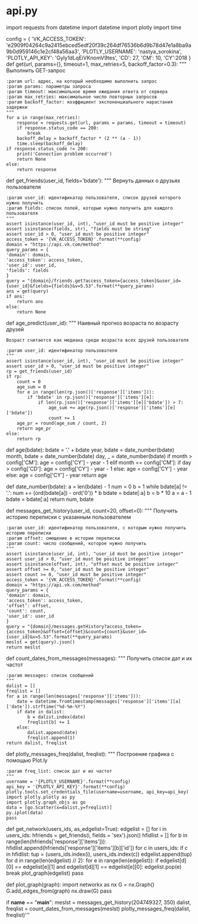 # api.py
import requests
from datetime import datetime
import plotly
import time


config = {
    'VK_ACCESS_TOKEN': 'e2909f04264c9a2415ebced5edf20f39c264df76536b6d9b78d47e1a8ba9a9b0d959146c1e2cf48a56aa3',
    'PLOTLY_USERNAME': 'nastya_sorokina',
    'PLOTLY_API_KEY': 'Gyly1dLqEiVKnomV9tes',
    'CD': 27,
    'CM': 10,
    'CY':2018
}
def get(url, params={}, timeout=1, max_retries=5, backoff_factor=0.3):
    """ Выполнить GET-запрос

    :param url: адрес, на который необходимо выполнить запрос
    :param params: параметры запроса
    :param timeout: максимальное время ожидания ответа от сервера
    :param max_retries: максимальное число повторных запросов
    :param backoff_factor: коэффициент экспоненциального нарастания задержки
    """ 
    for a in range(max_retries):
        response = requests.get(url, params = params, timeout = timeout)
        if response.status_code == 200:
            break
        backoff_delay = backoff_factor * (2 ** (a - 1))
        time.sleep(backoff_delay)
    if response.status_code != 200:
        print('Connection problem occurred')
        return None
    else:
        return response

def get_friends(user_id, fields='bdate'):
    """ Вернуть данных о друзьях пользователя

    :param user_id: идентификатор пользователя, список друзей которого нужно получить
    :param fields: список полей, которые нужно получить для каждого пользователя
    """
    assert isinstance(user_id, int), "user_id must be positive integer"
    assert isinstance(fields, str), "fields must be string"
    assert user_id > 0, "user_id must be positive integer"
    access_token = '{VK_ACCESS_TOKEN}'.format(**config)
    domain = "https://api.vk.com/method"
    query_params = {
    'domain': domain,
    'access_token': access_token,
    'user_id': user_id,
    'fields': fields
    }
    query = "{domain}/friends.get?access_token={access_token}&user_id={user_id}&fields={fields}&v=5.53".format(**query_params)
    ans = get(query)
    if ans:
        return ans
    else:
        return None
def age_predict(user_id):
    """ Наивный прогноз возраста по возрасту друзей

    Возраст считается как медиана среди возраста всех друзей пользователя

    :param user_id: идентификатор пользователя
    """
    assert isinstance(user_id, int), "user_id must be positive integer"
    assert user_id > 0, "user_id must be positive integer"
    rp = get_friends(user_id)
    if rp:
        count = 0
        age_sum = 0
        for e in range(len(rp.json()['response']['items'])):
            if 'bdate' in rp.json()['response']['items'][e]:
                if len(rp.json()['response']['items'][e]['bdate']) > 7:
                    age_sum += age(rp.json()['response']['items'][e]['bdate'])
                    count += 1
        age_pr = round(age_sum / count, 2)
        return age_pr
    else:
        return rp

def age(bdate):
    bdate = '.' + bdate
    year, bdate = date_number(bdate)
    month, bdate = date_number(bdate)
    day, _ = date_number(bdate)
    if month > config['CM']:
        age = config['CY'] - year - 1
    elif month == config['CM']:
        if day > config['CD']:
            age = config['CY'] - year - 1
        else:
            age = config['CY'] - year
    else:
        age = config['CY'] - year
    return age

def date_number(bdate):
    a = len(bdate) - 1
    num = 0
    b = 1
    while bdate[a] != '.':
        num += (ord(bdate[a]) - ord('0')) * b
        bdate = bdate[:a]
        b = b * 10
        a = a - 1
    bdate = bdate[:a]
    return num, bdate
    
def messages_get_history(user_id, count=20, offset=0):
    """ Получить историю переписки с указанным пользователем

    :param user_id: идентификатор пользователя, с которым нужно получить историю переписки
    :param offset: смещение в истории переписки
    :param count: число сообщений, которое нужно получить
    """
    assert isinstance(user_id, int), "user_id must be positive integer"
    assert user_id > 0, "user_id must be positive integer"
    assert isinstance(offset, int), "offset must be positive integer"
    assert offset >= 0, "user_id must be positive integer"
    assert count >= 0, "user_id must be positive integer"
    access_token = '{VK_ACCESS_TOKEN}'.format(**config)
    domain = "https://api.vk.com/method"
    query_params = {
    'domain': domain,
    'access_token': access_token,
    'offset': offset,
    'count': count,
    'user_id': user_id
    }
    query = "{domain}/messages.getHistory?access_token={access_token}&offset={offset}&count={count}&user_id={user_id}&v=5.53".format(**query_params)
    meslst = get(query).json()
    return meslst
def count_dates_from_messages(messages):
    """ Получить список дат и их частот

    :param messages: список сообщений
    """
    dalist = []
    freqlist = []
    for a in range(len(messages['response']['items'])):
        date = datetime.fromtimestamp(messages['response']['items'][a]['date']).strftime("%d-%m-%Y")
        if date in dalist:
            b = dalist.index(date)
            freqlist[b] += 1
        else:
            dalist.append(date)
            freqlist.append(1)
    return dalist, freqlist

def plotly_messages_freq(dalist, freqlist):
    """ Построение графика с помощью Plot.ly

    :param freq_list: список дат и их частот
    """
    username = '{PLOTLY_USERNAME}'.format(**config)
    api_key = '{PLOTLY_API_KEY}'.format(**config)
    plotly.tools.set_credentials_file(username=username, api_key=api_key)
    import plotly.plotly as py
    import plotly.graph_objs as go
    data = [go.Scatter(x=dalist,y=freqlist)]
    py.iplot(data)
    pass

def get_network(users_ids, as_edgelist=True):
    edgelist = []
    for i in users_ids:
        hfriends = get_friends(i, fields = 'sex').json()
        hfidlist = []
        for b in range(len(hfriends['response']['items'])):
            hfidlist.append(hfriends['response']['items'][b]['id'])
        for c in users_ids:
           if c in hfidlist:
                tup = (users_ids.index(i), users_ids.index(c))
                edgelist.append(tup)
    for d in range(len(edgelist) // 2):
        for e in range(len(edgelist)):
            if edgelist[d][0] == edgelist[e][1] and edgelist[d][1] == edgelist[e][0]:
                edgelist.pop(e)
                break
    plot_graph(edgelist)
    pass


def plot_graph(graph):
    import networkx as nx
    G = nx.Graph()
    G.add_edges_from(graph)
    nx.draw(G)
    pass

if __name__ == "__main__":
    meslst = messages_get_history(204749327, 350)
    dalist, freqlist = count_dates_from_messages(meslst)
    plotly_messages_freq(dalist, freqlist)'''
